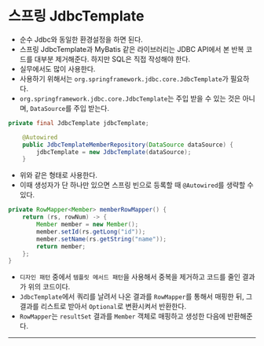 # 스프링 JdbcTemplate
- 순수 Jdbc와 동일한 환경설정을 하면 된다.
- 스프링 JdbcTemplate과 MyBatis 같은 라이브러리는 JDBC API에서 본 반복 코드를 대부분 제거해준다. 하지만 SQL은 직접 작성해야 한다.
- 실무에서도 많이 사용한다.
- 사용하기 위해서는 `org.springframework.jdbc.core.JdbcTemplate`가 필요하다.
- `org.springframework.jdbc.core.JdbcTemplate`는 주입 받을 수 있는 것은 아니며, `DataSource`를 주입 받는다.

```java
private final JdbcTemplate jdbcTemplate;

    @Autowired
    public JdbcTemplateMemberRepository(DataSource dataSource) {
        jdbcTemplate = new JdbcTemplate(dataSource);
    }
```
- 위와 같은 형태로 사용한다.
- 이때 생성자가 단 하나만 있으면 스프링 빈으로 등록할 때 `@Autowired`를 생략할 수 있다.

```java
private RowMapper<Member> memberRowMapper() {
    return (rs, rowNum) -> {
        Member member = new Member();
        member.setId(rs.getLong("id"));
        member.setName(rs.getString("name"));
        return member;
    };
}
```

- `디자인 패턴` 중에서 `템플릿 메서드 패턴`을 사용해서 중복을 제거하고 코드를 줄인 결과가 위의 코드이다.
- `JdbcTemplate`에서 쿼리를 날려서 나온 결과를 `RowMapper`를 통해서 매핑한 뒤, 그 결과를 리스트로 받아서 `Optional`로 변환시켜서 반환한다.
- `RowMapper`는 `resultSet` 결과를 `Member` 객체로 매핑하고 생성한 다음에 반환해준다.

---